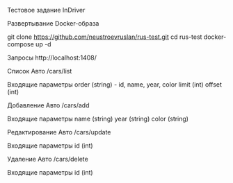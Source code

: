 Тестовое задание InDriver

Развертывание Docker-образа

git clone https://github.com/neustroevruslan/rus-test.git
cd rus-test
docker-compose up -d

Запросы
http://localhost:1408/

Список Авто
/cars/list

Входящие параметры
order (string) - id, name, year, color
limit (int)
offset (int)

Добавление Авто
/cars/add

Входящие параметры
name (string)
year (string)
color (string)

Редактирование Авто
/cars/update

Входящие параметры
id (int)

Удаление Авто
/cars/delete

Входящие параметры
id (int)
